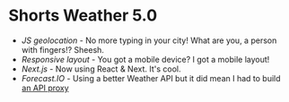 # Shorts Weather 5.0

* _JS geolocation_ - No more typing in your city! What are you, a person with fingers!? Sheesh.
* _Responsive layout_ - You got a mobile device? I got a mobile layout!
* _Next.js_ - Now using React & Next. It's cool.
* _Forecast.IO_ - Using a better Weather API but it did mean I had to build [an API proxy](https://github.com/tommyp/shorts-api)
